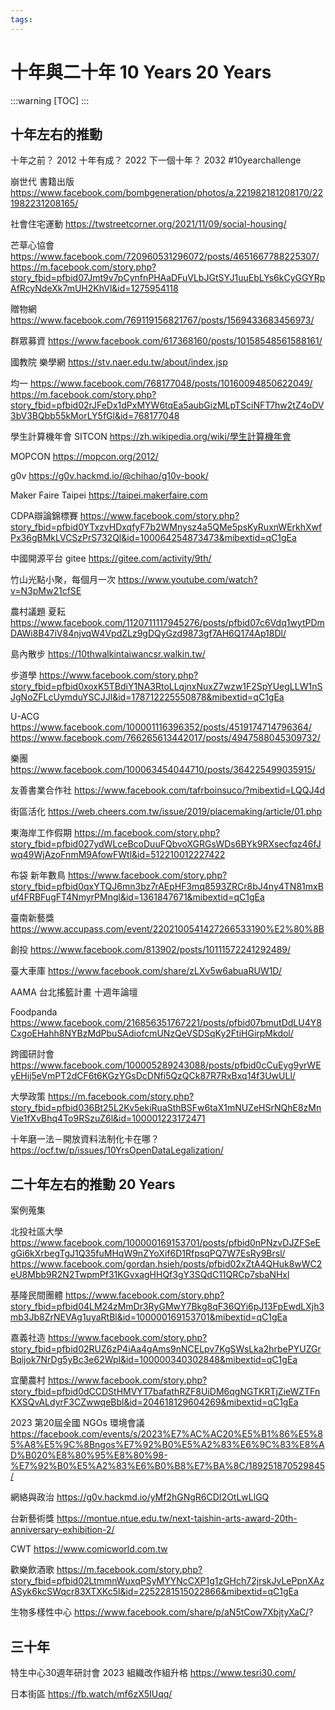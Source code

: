 ```yaml
---
tags:
---
```


# 十年與二十年 10 Years 20 Years

:::warning
[TOC]
:::

## 十年左右的推動

十年之前？ 2012
十年有成？ 2022
下一個十年？ 2032
#10yearchallenge

崩世代 書籍出版
https://www.facebook.com/bombgeneration/photos/a.221982181208170/221982231208165/

社會住宅運動
https://twstreetcorner.org/2021/11/09/social-housing/

芒草心協會
https://www.facebook.com/720960531296072/posts/4651667788225307/
https://m.facebook.com/story.php?story_fbid=pfbid07Jmt9v7pCynfnPHAaDFuVLbJGtSYJ1uuEbLYs6kCyGGYRpAfRcyNdeXk7mUH2KhVl&id=1275954118

贈物網
https://www.facebook.com/769119156821767/posts/1569433683456973/

群眾募資
https://www.facebook.com/617368160/posts/10158548561588161/

國教院 樂學網
https://stv.naer.edu.tw/about/index.jsp

均一
https://www.facebook.com/768177048/posts/10160094850622049/
https://m.facebook.com/story.php?story_fbid=pfbid02rJFeDx1dPxMYW6tqEa5aubGizMLpTSciNFT7hw2tZ4oDV3bV3BQbb55kMorLY5fGl&id=768177048

學生計算機年會 SITCON
https://zh.wikipedia.org/wiki/學生計算機年會

MOPCON
https://mopcon.org/2012/

g0v
https://g0v.hackmd.io/@chihao/g10v-book/

Maker Faire Taipei
https://taipei.makerfaire.com

CDPA辯論錦標賽
https://www.facebook.com/story.php?story_fbid=pfbid0YTxzvHDxqfyF7b2WMnysz4a5QMe5psKyRuxnWErkhXwfPx36gBMkLVCSzPrS732Ql&id=100064254873473&mibextid=qC1gEa

中國開源平台 gitee
https://gitee.com/activity/9th/

竹山光點小聚，每個月一次
https://www.youtube.com/watch?v=N3pMw21cfSE

農村議題 夏耘
https://www.facebook.com/1120711117945276/posts/pfbid07c6Vdq1wytPDmDAWi8B47iV84njvqW4VpdZLz9gDQyGzd9873gf7AH6Q174Ap18Dl/

島內散步
https://10thwalkintaiwancsr.walkin.tw/

步道學
https://www.facebook.com/story.php?story_fbid=pfbid0xoxK5TBdiY1NA3RtoLLqjnxNuxZ7wzw1F2SpYUegLLW1nSJgNoZFLcUymduYSCJJl&id=178712225550878&mibextid=qC1gEa

U-ACG
https://www.facebook.com/100001116396352/posts/4519174714796364/
https://www.facebook.com/766265613442017/posts/4947588045309732/

樂團
https://www.facebook.com/100063454044710/posts/364225499035915/

友善書業合作社
https://www.facebook.com/tafrboinsuco/?mibextid=LQQJ4d

街區活化
https://web.cheers.com.tw/issue/2019/placemaking/article/01.php

東海岸工作假期
https://m.facebook.com/story.php?story_fbid=pfbid027ydWLceBcoDuuFQbvoXGRGsWDs6BYk9RXsecfqz46fJwq49WjAzoFnmM9AfowFWtl&id=512210012227422

布袋 新年數鳥
https://www.facebook.com/story.php?story_fbid=pfbid0qxYTQJ6mn3bz7rAEpHF3mq8593ZRCr8bJ4ny4TN81mxBuf4FRBFugFT4NmyrPMngl&id=1361847671&mibextid=qC1gEa

臺南新藝獎
https://www.accupass.com/event/2202100541427266533190%E2%80%8B

創投
https://www.facebook.com/813902/posts/10111572241292489/

臺大車庫
https://www.facebook.com/share/zLXv5w6abuaRUW1D/

AAMA 台北搖籃計畫
十週年論壇

Foodpanda
https://www.facebook.com/216856351767221/posts/pfbid07bmutDdLU4Y8CxgoEHahh8NYBzMdPbuSAdiofcmUNzQeVSDSqKy2FtiHGirpMkdol/

跨國研討會
https://www.facebook.com/100005289243088/posts/pfbid0cCuEyg9yrWEyEHij5eVmPT2dCF6t6KGzYGsDcDNfi5QzQCk87R7RxBxq14f3UwULl/

大學政策
https://m.facebook.com/story.php?story_fbid=pfbid036Bt25L2Kv5ekiRuaSthBSFw6taX1mNUZeHSrNQhE8zMnVie1fXvBhq4To9RSzuZ6l&id=100001223172471

十年磨一法－開放資料法制化卡在哪？
https://ocf.tw/p/issues/10YrsOpenDataLegalization/

## 二十年左右的推動 20 Years

案例蒐集

北投社區大學
https://www.facebook.com/100000169153701/posts/pfbid0nPNzvDJZFSeEgGi6kXrbegTgJ1Q35fuMHqW9nZYoXif6D1RfpsqPQ7W7EsRy9Brsl/
https://www.facebook.com/gordan.hsieh/posts/pfbid02xZtA4QHuk8wWC2eU8Mbb9R2N2TwpmPf31KGvxagHHQf3gY3SQdC11QRCp7sbaNHxl

基隆民間團體
https://www.facebook.com/story.php?story_fbid=pfbid04LM24zMmDr3RyGMwY7Bkg8qF36QYi6pJ13FpEwdLXjh3mb3Jb8ZrNEVAg1uyaRtBl&id=100000169153701&mibextid=qC1gEa

嘉義社造
https://www.facebook.com/story.php?story_fbid=pfbid02RUZ6zP4iAa4gAms9nNCELpv7KgSWsLka2hrbePYUZGrBqijok7NrDg5yBc3e62Wpl&id=100000340302848&mibextid=qC1gEa

宜蘭農村
https://www.facebook.com/story.php?story_fbid=pfbid0dCCDStHMVYT7bafathRZF8UiDM6qgNGTKRTjZieWZTFnKXSQvALdyrF3CZwwqeBbl&id=204618129604269&mibextid=qC1gEa

2023 第20屆全國 NGOs 環境會議
https://facebook.com/events/s/2023%E7%AC%AC20%E5%B1%86%E5%85%A8%E5%9C%8Bngos%E7%92%B0%E5%A2%83%E6%9C%83%E8%AD%B020%E8%80%95%E8%80%98-%E7%92%B0%E5%A2%83%E6%B0%B8%E7%BA%8C/189251870529845/

網絡與政治
https://g0v.hackmd.io/yMf2hGNgR6CDI2OtLwLlGQ

台新藝術獎
https://montue.ntue.edu.tw/next-taishin-arts-award-20th-anniversary-exhibition-2/

CWT
https://www.comicworld.com.tw

歡樂飲酒歌
https://m.facebook.com/story.php?story_fbid=pfbid02LtmmnWuxqPSyMYYNcCXP1g1zGHch72jrskJvLePpnXAzASyk6kcSWqcr83XTXKc5l&id=2252281515022866&mibextid=qC1gEa

生物多樣性中心
https://www.facebook.com/share/p/aN5tCow7XbjtyXaC/?

## 三十年

特生中心30週年研討會
2023 組織改作組升格
https://www.tesri30.com/

日本街區
https://fb.watch/mf6zX5IUqq/